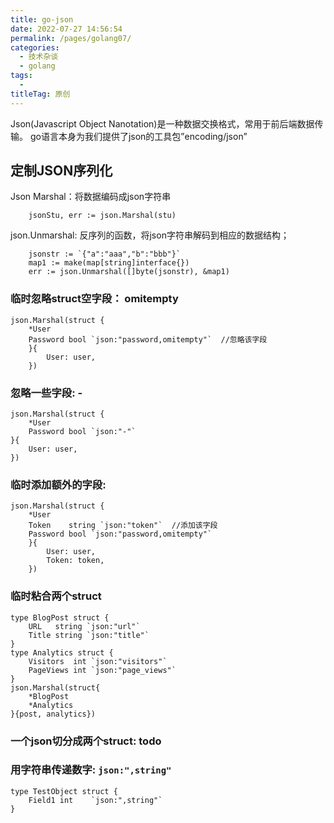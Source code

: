 ```yaml
---
title: go-json
date: 2022-07-27 14:56:54
permalink: /pages/golang07/
categories:
  - 技术杂谈
  - golang
tags:
  - 
titleTag: 原创
---
```

Json(Javascript Object Nanotation)是一种数据交换格式，常用于前后端数据传输。
go语言本身为我们提供了json的工具包”encoding/json”


## 定制JSON序列化
Json Marshal：将数据编码成json字符串
```
    jsonStu, err := json.Marshal(stu)
```
json.Unmarshal: 反序列的函数，将json字符串解码到相应的数据结构；
```
    jsonstr := `{"a":"aaa","b":"bbb"}`
    map1 := make(map[string]interface{})
    err := json.Unmarshal([]byte(jsonstr), &map1)
```
### 临时忽略struct空字段： omitempty
```
json.Marshal(struct {
    *User
    Password bool `json:"password,omitempty"`  //忽略该字段
    }{
        User: user,
    })
```

### 忽略一些字段: -
```
json.Marshal(struct {
    *User
    Password bool `json:"-"`
}{
    User: user,
})
```

### 临时添加额外的字段: 
```
json.Marshal(struct {
    *User
    Token    string `json:"token"`  //添加该字段
    Password bool `json:"password,omitempty"`
    }{
        User: user,
        Token: token,
    })
```

### 临时粘合两个struct
```
type BlogPost struct {
    URL   string `json:"url"`
    Title string `json:"title"`
}
type Analytics struct {
    Visitors  int `json:"visitors"`
    PageViews int `json:"page_views"`
}
json.Marshal(struct{
    *BlogPost
    *Analytics
}{post, analytics})
```

### 一个json切分成两个struct: todo

### 用字符串传递数字: `json:",string"`
```
type TestObject struct {
    Field1 int    `json:",string"`
}
```



